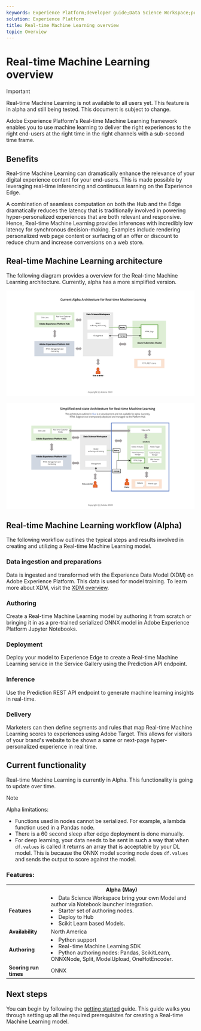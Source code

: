 ```yaml
---
keywords: Experience Platform;developer guide;Data Science Workspace;popular topics;Real time machine learning;
solution: Experience Platform
title: Real-time Machine Learning overview
topic: Overview
---
```


# Real-time Machine Learning overview

>[!IMPORTANT]
>Real-time Machine Learning is not available to all users yet. This feature is in alpha and still being tested. This document is subject to change.

Adobe Experience Platform's Real-time Machine Learning framework enables you to use machine learning to deliver the right experiences to the right end-users at the right time in the right channels with a sub-second time frame.

## Benefits

Real-time Machine Learning can dramatically enhance the relevance of your digital experience content for your end-users. This is made possible by leveraging real-time inferencing and continuous learning on the Experience Edge.

A combination of seamless computation on both the Hub and the Edge dramatically reduces the latency that is traditionally involved in powering hyper-personalized experiences that are both relevant and responsive. Hence, Real-time Machine Learning provides inferences with incredibly low latency for synchronous decision-making. Examples include rendering personalized web page content or surfacing of an offer or discount to reduce churn and increase conversions on a web store.

## Real-time Machine Learning architecture

The following diagram provides a overview for the Real-time Machine Learning architecture. Currently, alpha has a more simplified version.

![alpha arch](../images/rtml/alpha-arch.png)

![Simplified overview](../images/rtml/end-to-en-arch.png)

## Real-time Machine Learning workflow (Alpha)

The following workflow outlines the typical steps and results involved in creating and utilizing a Real-time Machine Learning model.

### Data ingestion and preparations

Data is ingested and transformed with the Experience Data Model (XDM) on Adobe Experience Platform. This data is used for model training. To learn more about XDM, visit the [XDM overview](../../xdm/home.md).

### Authoring

Create a Real-time Machine Learning model by authoring it from scratch or bringing it in as a pre-trained serialized ONNX model in Adobe Experience Platform Jupyter Notebooks.

### Deployment

Deploy your model to Experience Edge to create a Real-time Machine Learning service in the Service Gallery using the Prediction API endpoint.

### Inference

Use the Prediction REST API endpoint to generate machine learning insights in real-time.

### Delivery

Marketers can then define segments and rules that map Real-time Machine Learning scores to experiences using Adobe Target. This allows for visitors of your brand's website to be shown a same or next-page hyper-personalized experience in real time.

## Current functionality 

Real-time Machine Learning is currently in Alpha. This functionality is going to update over time.

>[!NOTE]
> Alpha limitations:
> - Functions used in nodes cannot be serialized. For example, a lambda function used in a Pandas node.
> - There is a 60 second sleep after edge deployment is done manually.
> - For deep learning, your data needs to be sent in such a way that when `df.values` is called it returns an array that is acceptable by your DL model. This is because the ONNX model scoring node does `df.values` and sends the output to score against the model.

### Features:

<table>
    <th></th>
    <th>Alpha (May)</th>
    <tr>
        <td>
            <strong>Features</strong>
        </td>
        <td>
            <li>Data Science Workspace bring your own Model and author via Notebook launcher integration.</li>
            <li>Starter set of authoring nodes.</li>
            <li>Deploy to Hub</li>
            <li>Scikit Learn based Models.</li>
        </td>
    </tr>
    <tr>
        <td>
            <strong>Availability</strong>
        </td>
        <td>
            North America
        </td>
    </tr>
    <tr>
        <td>
            <strong>Authoring</strong>
        </td>
        <td>
            <li>Python support</li>
            <li>Real-time Machine Learning SDK</li>
            <li>Python authoring nodes: Pandas, ScikitLearn, ONNXNode, Split, ModelUpload, OneHotEncoder.</li>
        </td>
    </tr>
    <tr>
        <td>
            <strong>Scoring run times</strong>
        </td>
        <td>
            ONNX
        </td>
    </tr>
</table>

## Next steps

You can begin by following the [getting started](./getting-started.md) guide. This guide walks you through setting up all the required prerequisites for creating a Real-time Machine Learning model.

